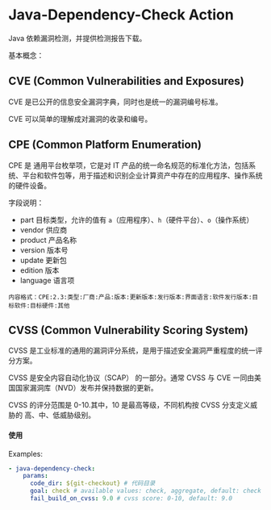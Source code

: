 # Java-Dependency-Check Action

Java 依赖漏洞检测，并提供检测报告下载。

基本概念：

## CVE (Common Vulnerabilities and Exposures)
CVE 是已公开的信息安全漏洞字典，同时也是统一的漏洞编号标准。

CVE 可以简单的理解成对漏洞的收录和编号。

## CPE (Common Platform Enumeration)

CPE 是 通用平台枚举项，它是对 IT 产品的统一命名规范的标准化方法，包括系统、平台和软件包等，用于描述和识别企业计算资产中存在的应用程序、操作系统的硬件设备。

字段说明：
- part 目标类型，允许的值有 `a`（应用程序）、`h`（硬件平台）、`o`（操作系统）
- vendor 供应商
- product 产品名称
- version 版本号
- update 更新包
- edition 版本
- language 语言项

`内容格式：CPE:2.3:类型:厂商:产品:版本:更新版本:发行版本:界面语言:软件发行版本:目标软件:目标硬件:其他`

## CVSS (Common Vulnerability Scoring System)

CVSS 是工业标准的通用的漏洞评分系统，是用于描述安全漏洞严重程度的统一评分方案。

CVSS 是安全内容自动化协议（SCAP） 的一部分。通常 CVSS 与 CVE 一同由美国国家漏洞库（NVD）发布并保持数据的更新。

CVSS 的评分范围是 0-10.其中，10 是最高等级，不同机构按 CVSS 分支定义威胁的 高、中、低威胁级别。

#### 使用

Examples:

```yaml
- java-dependency-check:
    params:
      code_dir: ${git-checkout} # 代码目录
	  goal: check # available values: check, aggregate, default: check
	  fail_build_on_cvss: 9.0 # cvss score: 0-10, default: 9.0
```

